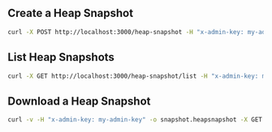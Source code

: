 
## Create a Heap Snapshot
```sh
curl -X POST http://localhost:3000/heap-snapshot -H "x-admin-key: my-admin-key"
```



## List Heap Snapshots
```sh
curl -X GET http://localhost:3000/heap-snapshot/list -H "x-admin-key: my-admin-key"
```

## Download a Heap Snapshot
```sh
curl -v -H "x-admin-key: my-admin-key" -o snapshot.heapsnapshot -X GET "http://localhost:3000/heap-snapshot/download/heap-snapshot-2025-08-09T14-07-01-607Z.heapsnapshot"

```
